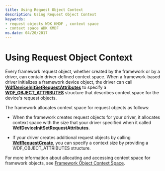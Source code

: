 ```yaml
---
title: Using Request Object Context
description: Using Request Object Context
keywords:
- request objects WDK KMDF , context space
- context space WDK KMDF
ms.date: 04/20/2017
---
```


# Using Request Object Context





Every framework request object, whether created by the framework or by a driver, can contain driver-defined context space. When a framework-based driver initializes a framework device object, the driver can call [**WdfDeviceInitSetRequestAttributes**](/windows-hardware/drivers/ddi/wdfdevice/nf-wdfdevice-wdfdeviceinitsetrequestattributes) to specify a [**WDF\_OBJECT\_ATTRIBUTES**](/windows-hardware/drivers/ddi/wdfobject/ns-wdfobject-_wdf_object_attributes) structure that describes context space for the device's request objects.

The framework allocates context space for request objects as follows:

-   When the framework creates request objects for your driver, it allocates context space with the size that your driver specified when it called **WdfDeviceInitSetRequestAttributes**.

-   If your driver creates additional request objects by calling [**WdfRequestCreate**](/windows-hardware/drivers/ddi/wdfrequest/nf-wdfrequest-wdfrequestcreate), you can specify a context size by providing a WDF\_OBJECT\_ATTRIBUTES structure.

For more information about allocating and accessing context space for framework objects, see [Framework Object Context Space](framework-object-context-space.md).

 

